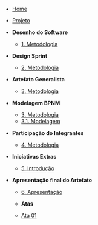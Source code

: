 <!-- docs/_sidebar.md -->

- [Home](/#)

- [Projeto](Projeto/Projeto.md)

- **Desenho do Software**
  - [1. Metodologia](desenhoDoSoftware/metodologiaDesenho.md)

- **Design Sprint**
  - [2. Metodologia](designSprint/metodologiaSprint.md)

- **Artefato Generalista**
  - [3. Metodologia](designSprint/metodologiaSprint.md)

- **Modelagem BPNM**
  - [3. Metodologia](bpmn/metodologiaBpmn.md)
  - [3.1. Modelagem](bpmn/modelagemBpmn.md)

- **Participação do Integrantes**
  - [4. Metodologia](atas/ata1.md)

- **Iniciativas Extras**
  - [5. Introdução](iniciativasExtras/introducao.md)

- **Apresentação final do Artefato**
  - [6. Apresentação](apresentacao/apresentacao.md)

  - **Atas**
  - [Ata 01](atas/ata1.md)